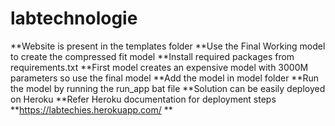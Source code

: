 # labtechnologie
**Website is present in the templates folder
**Use the Final Working model to create the compressed fit model
**Install required packages from requirements.txt
**First model creates an expensive model with 3000M parameters so use the final model
**Add the model in model folder
**Run the model by running the run_app bat file
**Solution can be easily deployed on Heroku
**Refer Heroku documentation for deployment steps
**https://labtechies.herokuapp.com/
**
